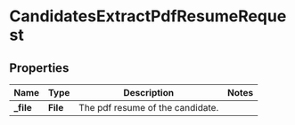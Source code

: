

# CandidatesExtractPdfResumeRequest


## Properties

| Name | Type | Description | Notes |
|------------ | ------------- | ------------- | -------------|
|**_file** | **File** | The pdf resume of the candidate. |  |



